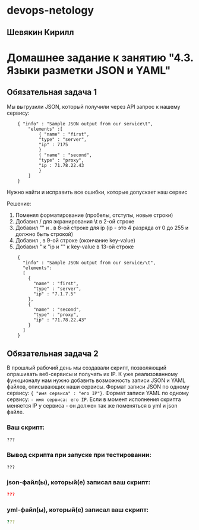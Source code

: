# devops-netology  
## Шевякин Кирилл  

# Домашнее задание к занятию "4.3. Языки разметки JSON и YAML"


## Обязательная задача 1
Мы выгрузили JSON, который получили через API запрос к нашему сервису:
```
    { "info" : "Sample JSON output from our service\t",
        "elements" :[
            { "name" : "first",
            "type" : "server",
            "ip" : 7175 
            }
            { "name" : "second",
            "type" : "proxy",
            "ip : 71.78.22.43
            }
        ]
    }
```
  Нужно найти и исправить все ошибки, которые допускает наш сервис
  
Решение:
1) Поменял форматирование (пробелы, отступы, новые строки)  
2) Добавил / для экранирования \t в 2-ой строке  
3) Добавил "" и . в 8-ой строке для ip (ip - это 4 разряда от 0 до 255 и должно быть строкой)  
4) Добавил , в 9-ой строке (окончание key-value)  
5) Добавил " к "ip и "" к key-value в 13-ой строке  
```  
    { 
      "info" : "Sample JSON output from our service/\t",
      "elements":
      [
        { 
          "name" : "first",
          "type" : "server",
          "ip" : "7.1.7.5" 
        },
        { 
          "name" : "second",
          "type" : "proxy",
          "ip" : "71.78.22.43"
        }
      ]
    }
```  

## Обязательная задача 2
В прошлый рабочий день мы создавали скрипт, позволяющий опрашивать веб-сервисы и получать их IP. К уже реализованному функционалу нам нужно добавить возможность записи JSON и YAML файлов, описывающих наши сервисы. Формат записи JSON по одному сервису: `{ "имя сервиса" : "его IP"}`. Формат записи YAML по одному сервису: `- имя сервиса: его IP`. Если в момент исполнения скрипта меняется IP у сервиса - он должен так же поменяться в yml и json файле.

### Ваш скрипт:
```python
???
```

### Вывод скрипта при запуске при тестировании:
```
???
```

### json-файл(ы), который(е) записал ваш скрипт:
```json
???
```

### yml-файл(ы), который(е) записал ваш скрипт:
```yaml
???
```
